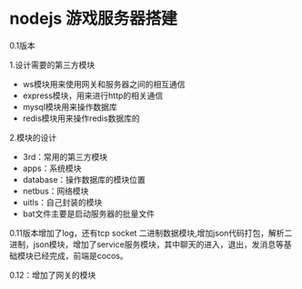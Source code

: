 # nodejs 游戏服务器搭建

0.1版本

1.设计需要的第三方模块

- ws模块用来使用网关和服务器之间的相互通信
- express模块，用来进行http的相关通信
- mysql模块用来操作数据库
- redis模块用来操作redis数据库的

2.模块的设计

- 3rd：常用的第三方模块
- apps：系统模块
- database：操作数据库的模块位置
- netbus：网络模块
- uitls：自己封装的模块
- bat文件主要是启动服务器的批量文件

0.11版本增加了log，还有tcp socket 二进制数据模块,增加json代码打包，解析二进制，json模块，增加了service服务模块，其中聊天的进入，退出，发消息等基础模块已经完成，前端是cocos。

0.12：增加了网关的模块